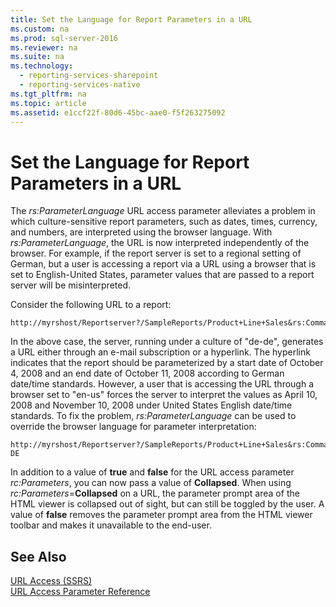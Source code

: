 ```yaml
---
title: Set the Language for Report Parameters in a URL
ms.custom: na
ms.prod: sql-server-2016
ms.reviewer: na
ms.suite: na
ms.technology: 
  - reporting-services-sharepoint
  - reporting-services-native
ms.tgt_pltfrm: na
ms.topic: article
ms.assetid: e1ccf22f-80d6-45bc-aae0-f5f263275092
---
```

# Set the Language for Report Parameters in a URL
  The *rs:ParameterLanguage* URL access parameter alleviates a problem in which culture\-sensitive report parameters, such as dates, times, currency, and numbers, are interpreted using the browser language. With *rs:ParameterLanguage*, the URL is now interpreted independently of the browser. For example, if the report server is set to a regional setting of German, but a user is accessing a report via a URL using a browser that is set to English\-United States, parameter values that are passed to a report server will be misinterpreted.  
  
 Consider the following URL to a report:  
  
```  
http://myrshost/Reportserver?/SampleReports/Product+Line+Sales&rs:Command=Render&StartDate=4/10/2008&EndDate=11/10/2008  
```  
  
 In the above case, the server, running under a culture of "de\-de", generates a URL either through an e\-mail subscription or a hyperlink. The hyperlink indicates that the report should be parameterized by a start date of October 4, 2008 and an end date of October 11, 2008 according to German date\/time standards. However, a user that is accessing the URL through a browser set to "en\-us" forces the server to interpret the values as April 10, 2008 and November 10, 2008 under United States English date\/time standards. To fix the problem, *rs:ParameterLanguage* can be used to override the browser language for parameter interpretation:  
  
```  
http://myrshost/Reportserver?/SampleReports/Product+Line+Sales&rs:Command=Render&StartDate=4/10/2008&EndDate=11/10/2008&rs:ParameterLanguage=de-DE  
```  
  
 In addition to a value of **true** and **false** for the URL access parameter *rc:Parameters*, you can now pass a value of **Collapsed**. When using *rc:Parameters*\=**Collapsed** on a URL, the parameter prompt area of the HTML viewer is collapsed out of sight, but can still be toggled by the user. A value of **false** removes the parameter prompt area from the HTML viewer toolbar and makes it unavailable to the end\-user.  
  
## See Also  
 [URL Access &#40;SSRS&#41;](../../Topics/TopicNameNotContainA/URL-Access--SSRS-.md)   
 [URL Access Parameter Reference](../../Topics/TopicNameNotContainA/URL-Access-Parameter-Reference.md)  
  
  